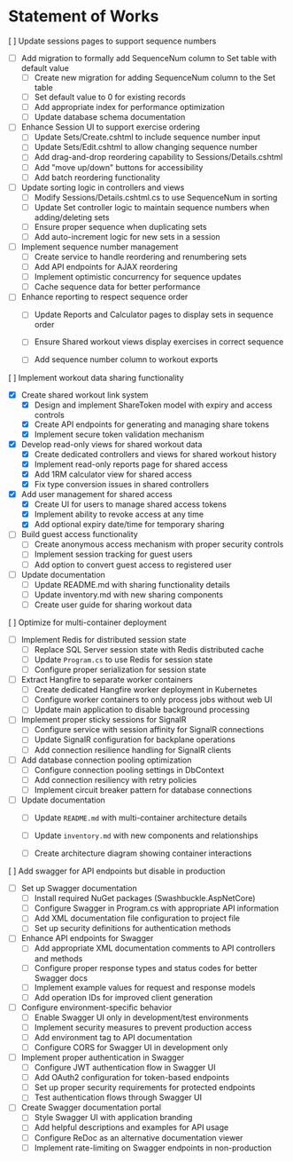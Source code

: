 # Statement of Works

[ ] Update sessions pages to support sequence numbers
 - [ ] Add migration to formally add SequenceNum column to Set table with default value
   - [ ] Create new migration for adding SequenceNum column to the Set table
   - [ ] Set default value to 0 for existing records
   - [ ] Add appropriate index for performance optimization
   - [ ] Update database schema documentation

 - [ ] Enhance Session UI to support exercise ordering
   - [ ] Update Sets/Create.cshtml to include sequence number input
   - [ ] Update Sets/Edit.cshtml to allow changing sequence number
   - [ ] Add drag-and-drop reordering capability to Sessions/Details.cshtml
   - [ ] Add "move up/down" buttons for accessibility
   - [ ] Add batch reordering functionality

 - [ ] Update sorting logic in controllers and views
   - [ ] Modify Sessions/Details.cshtml.cs to use SequenceNum in sorting
   - [ ] Update Set controller logic to maintain sequence numbers when adding/deleting sets
   - [ ] Ensure proper sequence when duplicating sets
   - [ ] Add auto-increment logic for new sets in a session

 - [ ] Implement sequence number management
   - [ ] Create service to handle reordering and renumbering sets
   - [ ] Add API endpoints for AJAX reordering
   - [ ] Implement optimistic concurrency for sequence updates
   - [ ] Cache sequence data for better performance

 - [ ] Enhance reporting to respect sequence order
   - [ ] Update Reports and Calculator pages to display sets in sequence order
   - [ ] Ensure Shared workout views display exercises in correct sequence
   - [ ] Add sequence number column to workout exports


[ ] Implement workout data sharing functionality
 - [x] Create shared workout link system
   - [x] Design and implement ShareToken model with expiry and access controls
   - [x] Create API endpoints for generating and managing share tokens
   - [x] Implement secure token validation mechanism
 - [x] Develop read-only views for shared workout data
   - [x] Create dedicated controllers and views for shared workout history
   - [x] Implement read-only reports page for shared access
   - [x] Add 1RM calculator view for shared access
   - [x] Fix type conversion issues in shared controllers
 - [x] Add user management for shared access
   - [x] Create UI for users to manage shared access tokens
   - [x] Implement ability to revoke access at any time
   - [x] Add optional expiry date/time for temporary sharing
 - [ ] Build guest access functionality
   - [ ] Create anonymous access mechanism with proper security controls
   - [ ] Implement session tracking for guest users
   - [ ] Add option to convert guest access to registered user
 - [ ] Update documentation
   - [ ] Update README.md with sharing functionality details
   - [ ] Update inventory.md with new sharing components
   - [ ] Create user guide for sharing workout data

[ ] Optimize for multi-container deployment
 - [ ] Implement Redis for distributed session state
   - [ ] Replace SQL Server session state with Redis distributed cache
   - [ ] Update `Program.cs` to use Redis for session state
   - [ ] Configure proper serialization for session state
 - [ ] Extract Hangfire to separate worker containers
   - [ ] Create dedicated Hangfire worker deployment in Kubernetes
   - [ ] Configure worker containers to only process jobs without web UI
   - [ ] Update main application to disable background processing
 - [ ] Implement proper sticky sessions for SignalR
   - [ ] Configure service with session affinity for SignalR connections
   - [ ] Update SignalR configuration for backplane operations
   - [ ] Add connection resilience handling for SignalR clients
 - [ ] Add database connection pooling optimization
   - [ ] Configure connection pooling settings in DbContext
   - [ ] Add connection resiliency with retry policies
   - [ ] Implement circuit breaker pattern for database connections
 - [ ] Update documentation
   - [ ] Update `README.md` with multi-container architecture details
   - [ ] Update `inventory.md` with new components and relationships
   - [ ] Create architecture diagram showing container interactions


[ ] Add swagger for API endpoints but disable in production
 - [ ] Set up Swagger documentation
   - [ ] Install required NuGet packages (Swashbuckle.AspNetCore)
   - [ ] Configure Swagger in Program.cs with appropriate API information
   - [ ] Add XML documentation file configuration to project file
   - [ ] Set up security definitions for authentication methods
 - [ ] Enhance API endpoints for Swagger
   - [ ] Add appropriate XML documentation comments to API controllers and methods
   - [ ] Configure proper response types and status codes for better Swagger docs
   - [ ] Implement example values for request and response models
   - [ ] Add operation IDs for improved client generation
 - [ ] Configure environment-specific behavior
   - [ ] Enable Swagger UI only in development/test environments
   - [ ] Implement security measures to prevent production access
   - [ ] Add environment tag to API documentation
   - [ ] Configure CORS for Swagger UI in development only
 - [ ] Implement proper authentication in Swagger
   - [ ] Configure JWT authentication flow in Swagger UI
   - [ ] Add OAuth2 configuration for token-based endpoints
   - [ ] Set up proper security requirements for protected endpoints
   - [ ] Test authentication flows through Swagger UI
 - [ ] Create Swagger documentation portal
   - [ ] Style Swagger UI with application branding
   - [ ] Add helpful descriptions and examples for API usage
   - [ ] Configure ReDoc as an alternative documentation viewer
   - [ ] Implement rate-limiting on Swagger endpoints in non-production
